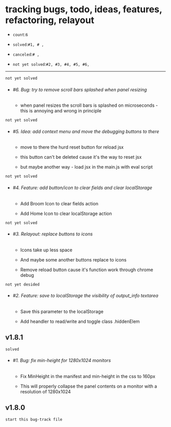 
tracking bugs, todo, ideas, features, refactoring, relayout 
===

 * `count`:`6`

 * `solved`:`#1, # ,`

 * `canceled`:`# ,`

 * `not yet solved`:`#2, #3, #4, #5, #6, `

---

`not yet solved`

* ###### #6. Bug: try to remove scroll bars splashed when panel resizing

    - when panel resizes the scroll bars is splashed on microseconds - this is annoying and wrong in principle

`not yet solved`

* ###### #5. Idea: add context menu and move the debugging buttons to there

    - move to there the hurd reset button for reload jsx
    
    - this button can't be deleted cause it's the way to reset jsx
    
    - but maybe another way - load jsx in the main.js with eval script

`not yet solved`

* ###### #4. Feature: add button/icon to clear fields and clear localStorage 

    - Add Broom Icon to clear fields action
    
    - Add Home Icon to clear localStorage action
    
`not yet solved`     
   
* ###### #3. Relayout: replace buttons to icons

    - Icons take up less space
    
    - And maybe some another buttons replace to icons
    
    - Remove reload button cause it's function work through chrome debug
 
`not yet desided`     
   
* ###### #2. Feature: save to localStorage the visibility of _output_info_ textarea

    - Save this parameter to the localStorage
    
    - Add heandler to read/write and toggle class .hiddenElem 
  
v1.8.1
---

`solved`

* ###### #1. Bug: fix min-height for 1280x1024 monitors
  
    - Fix MinHeight in the manifest and min-height in the css to 160px
    
    - This will properly collapse the panel contents on a monitor with a resolution of 1280x1024
   
v1.8.0
---

`start this bug-track file`